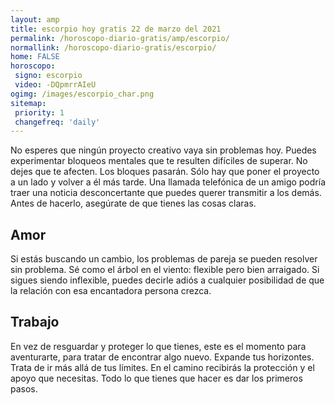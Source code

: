 ```yaml
---
layout: amp
title: escorpio hoy gratis 22 de marzo del 2021 
permalink: /horoscopo-diario-gratis/amp/escorpio/
normallink: /horoscopo-diario-gratis/escorpio/
home: FALSE
horoscopo:
 signo: escorpio
 video: -DQpmrrAIeU
ogimg: /images/escorpio_char.png
sitemap:
 priority: 1
 changefreq: 'daily'
---
```



No esperes que ningún proyecto creativo vaya sin problemas hoy. Puedes experimentar bloqueos mentales que te resulten difíciles de superar. No dejes que te afecten. Los bloques pasarán. Sólo hay que poner el proyecto a un lado y volver a él más tarde. Una llamada telefónica de un amigo podría traer una noticia desconcertante que puedes querer transmitir a los demás. Antes de hacerlo, asegúrate de que tienes las cosas claras.

## Amor

Si estás buscando un cambio, los problemas de pareja se pueden resolver sin problema. Sé como el árbol en el viento: flexible pero bien arraigado. Si sigues siendo inflexible, puedes decirle adiós a cualquier posibilidad de que la relación con esa encantadora persona crezca.

## Trabajo

En vez de resguardar y proteger lo que tienes, este es el momento para aventurarte, para tratar de encontrar algo nuevo. Expande tus horizontes. Trata de ir más allá de tus límites. En el camino recibirás la protección y el apoyo que necesitas. Todo lo que tienes que hacer es dar los primeros pasos.